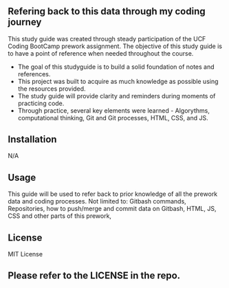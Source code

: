 # <Prework Study Guide>

## Refering back to this data through my coding journey

This study guide was created through steady participation of the UCF Coding BootCamp prework assignment. The objective of this study guide is to have a point of reference when needed throughout the course.

- The goal of this studyguide is to build a solid foundation of notes and references.
- This project was built to acquire as much knowledge as possible using the resources provided.
- The study guide will provide clarity and reminders during moments of practicing code.
- Through practice, several key elements were learned - Algorythms, computational thinking, Git and Git processes, HTML, CSS, and JS.

## Installation

N/A

## Usage

This guide will be used to refer back to prior knowledge of all the prework data and coding processes.
Not limited to: Gitbash commands, Repositories, how to push/merge and commit data on Gitbash, HTML, JS, CSS and other parts of this prework,


## License

MIT License

Please refer to the LICENSE in the repo.
---